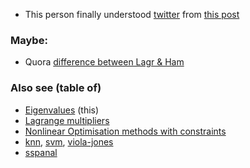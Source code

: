 
* This person finally understood [twitter](https://twitter.com/mstoudenmire/status/1539963638433419266?s=12&t=FcnYrvlEmUYUp146S_El5A) 
from [this post](https://blog.jessriedel.com/2017/06/28/legendre-transform/)

### Maybe:
* Quora [difference between Lagr & Ham](https://www.quora.com/What-is-the-difference-between-Lagrangian-and-Hamiltonian-mechanics)


### Also see (table of)
* [Eigenvalues](eigenvalues.md) (this)
* [Lagrange multipliers](./lagrange-multipliers.md)
* [Nonlinear Optimisation methods with constraints](./nlo.md)
* [knn](./knn.md), [svm](./svm.md), [viola-jones](./viola-jones-adaboost.md)
* [sspanal](https://github.com/sohale/sspanel/blob/master/m1/links-panel.md)
